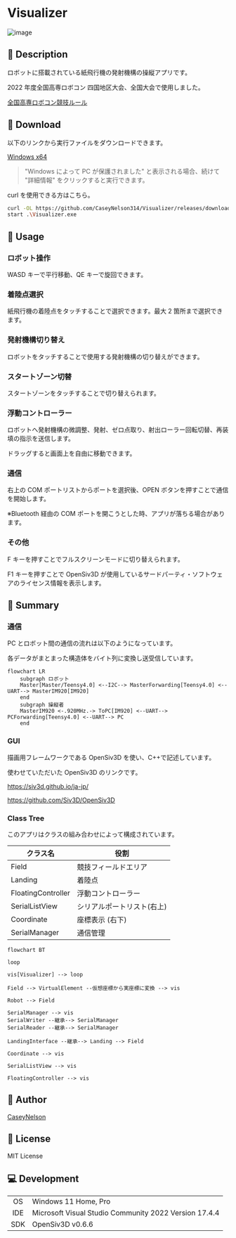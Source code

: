 # Visualizer

![image](https://user-images.githubusercontent.com/91818705/203841200-730035a2-636a-48d4-a17b-8a4aa23b5367.png)

## 🤔 Description

ロボットに搭載されている紙飛行機の発射機構の操縦アプリです。

2022 年度全国高専ロボコン 四国地区大会、全国大会で使用しました。

[全国高専ロボコン競技ルール](https://official-robocon.com/robocon_wp/wordpress/wp-content/uploads/2022/04/kosen2022_rulebook.pdf)

## 🐣 Download

以下のリンクから実行ファイルをダウンロードできます。

[Windows x64](https://github.com/CaseyNelson314/Visualizer/releases/download/v1.0.1/Visualizer.exe)

> "Windows によって PC が保護されました" と表示される場合、続けて "詳細情報" をクリックすると実行できます。

curl を使用できる方はこちら。

```sh
curl -OL https://github.com/CaseyNelson314/Visualizer/releases/download/v1.0.1/Visualizer.exe
start .\Visualizer.exe
```

## 💬 Usage

### ロボット操作

WASD キーで平行移動、QE キーで旋回できます。

### 着陸点選択

紙飛行機の着陸点をタッチすることで選択できます。最大 2 箇所まで選択できます。

### 発射機構切り替え

ロボットをタッチすることで使用する発射機構の切り替えができます。

### スタートゾーン切替

スタートゾーンをタッチすることで切り替えられます。

### 浮動コントローラー

ロボットへ発射機構の微調整、発射、ゼロ点取り、射出ローラー回転切替、再装填の指示を送信します。

ドラッグすると画面上を自由に移動できます。

### 通信

右上の COM ポートリストからポートを選択後、OPEN ボタンを押すことで通信を開始します。

※Bluetooth 経由の COM ポートを開こうとした時、アプリが落ちる場合があります。

### その他

F キーを押すことでフルスクリーンモードに切り替えられます。

F1 キーを押すことで OpenSiv3D が使用しているサードパーティ・ソフトウェアのライセンス情報を表示します。

## 📗 Summary

### 通信

PC とロボット間の通信の流れは以下のようになっています。

各データがまとまった構造体をバイト列に変換し送受信しています。

```mermaid
flowchart LR
	subgraph ロボット
	Master[Master/Teensy4.0] <--I2C--> MasterForwarding[Teensy4.0] <--UART--> MasterIM920[IM920]
	end
	subgraph 操縦者
	MasterIM920 <-.920MHz.-> ToPC[IM920] <--UART--> PCForwarding[Teensy4.0] <--UART--> PC
	end
```

### GUI

描画用フレームワークである OpenSiv3D を使い、C++で記述しています。

使わせていただいた OpenSiv3D のリンクです。

<https://siv3d.github.io/ja-jp/>

<https://github.com/Siv3D/OpenSiv3D>

### Class Tree

このアプリはクラスの組み合わせによって構成されています。

| クラス名           | 役割                       |
| ------------------ | -------------------------- |
| Field              | 競技フィールドエリア       |
| Landing            | 着陸点                     |
| FloatingController | 浮動コントローラー         |
| SerialListView     | シリアルポートリスト(右上) |
| Coordinate         | 座標表示 (右下)            |
| SerialManager      | 通信管理                   |

```mermaid
flowchart BT

loop

vis[Visualizer] --> loop

Field --> VirtualElement --仮想座標から実座標に変換 --> vis

Robot --> Field

SerialManager --> vis
SerialWriter --継承--> SerialManager
SerialReader --継承--> SerialManager

LandingInterface --継承--> Landing --> Field

Coordinate --> vis

SerialListView --> vis

FloatingController --> vis
```

## 👤 Author

[CaseyNelson](https://github.com/CaseyNelson314)

## 📖 License

MIT License

## 💻 Development

|     |                                                       |
| :-: | ----------------------------------------------------- |
| OS  | Windows 11 Home, Pro                                  |
| IDE | Microsoft Visual Studio Community 2022 Version 17.4.4 |
| SDK | OpenSiv3D v0.6.6                                      |
